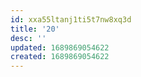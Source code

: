 ```yaml
---
id: xxa55ltanj1ti5t7nw8xq3d
title: '20'
desc: ''
updated: 1689869054622
created: 1689869054622
---
```


